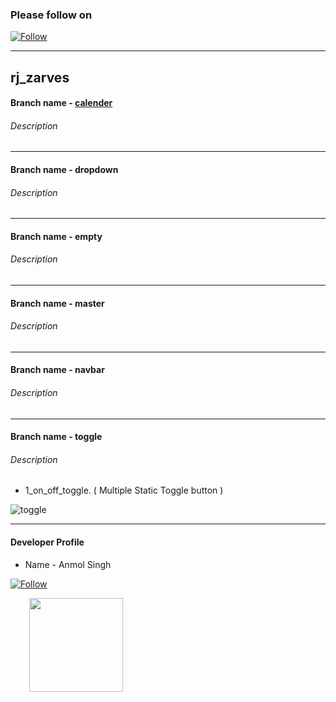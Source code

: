 ### Please follow on
[![Follow](https://img.shields.io/badge/Follow-Twitter-red.svg)](https://twitter.com/Anmolsukki)

------------------------------------------------------------------------------------------------------------------------------------------

## rj_zarves

#### Branch name - [calender](https://github.com/anmolsukki/rj_zarves/tree/calender)
###### Description 

------------------------------------------------------------------------------------------------------------------------------------------
#### Branch name - dropdown
###### Description 

------------------------------------------------------------------------------------------------------------------------------------------
#### Branch name - empty
###### Description 

------------------------------------------------------------------------------------------------------------------------------------------
#### Branch name - master
###### Description 

------------------------------------------------------------------------------------------------------------------------------------------
#### Branch name - navbar
###### Description 

------------------------------------------------------------------------------------------------------------------------------------------
#### Branch name - toggle
###### Description 

*  1_on_off_toggle. ( Multiple Static Toggle button )

![toggle](https://github.com/anmolsukki/rj_zarves/raw/master/photos/1_on_off_toggle.png)

------------------------------------------------------------------------------------------------------------------------------------------
#### Developer Profile
*   Name - Anmol Singh

[![Follow](https://img.shields.io/twitter/url/https/github.com/openebs/openebs.svg?style=social&label=Follow)](https://twitter.com/Anmolsukki)

<kbd>
<img src="https://pbs.twimg.com/profile_images/917773516388294657/blG446QN_400x400.jpg" hspace="30" height="150px">
  </kbd>
<br/>
